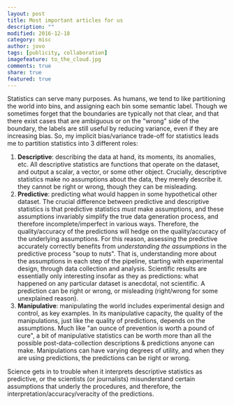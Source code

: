 ```yaml
---
layout: post
title: Most important articles for us
description: ""
modified: 2016-12-18
category: misc
author: jovo
tags: [publicity, collaboration]
imagefeature: to_the_cloud.jpg
comments: true
share: true
featured: true
---
```


Statistics can serve many purposes.
As humans, we tend to like partitioning the world into bins, and assigning each bin some semantic label.
Though we sometimes forget that the boundaries are typically not that clear,
and that there exist cases that are ambiguous or on the "wrong" side of the boundary,
the labels are still useful by reducing variance, even if they are increasing bias.
So, my implicit bias/variance trade-off for statistics leads me to partition statistics into 3 different roles:

1. **Descriptive**: describing the data at hand, its moments, its anomalies, etc. All descriptive statistics are functions that operate on the dataset, and output a scalar, a vector, or some other object.  Crucially, descriptive statistics make no assumptions about the data, they merely describe it. they cannot be right or wrong, though they can be misleading.
2. **Predictive**: predicting what would happen in some hypothetical other dataset.  The crucial difference between predictive and descriptive statistics is that predictive statistics *must* make assumptions, and these assumptions  invariably simplify the true data generation process, and therefore incomplete/imperfect in various ways. Therefore, the quality/accuracy of the predictions will hedge on the quality/accuracy of the underlying assumptions.  For this reason, assessing the predictive accurately correctly benefits from *understanding the assumptions* in the predictive process "soup to nuts".  That is, understanding more about the assumptions in each step of the pipeline, starting with experimental design, through data collection and analysis.  Scientific results are essentially only interesting insofar as they as predictions: what happened on any particular dataset is anecdotal, not scientific.  A prediction can be right or wrong, or misleading (right/wrong for some unexplained reason).
3.  **Manipulative**: manipulating the world includes experimental design and control, as key examples.  In its manipulative capacity, the quality of the manipulations, just like the quality of predictions, depends on the assumptions.  Much like "an ounce of prevention is worth a pound of cure", a bit of manipulative statistics can be worth more than all the possible post-data-collection descriptions & predictions anyone can make. Manipulations can have varying degrees of utility, and when they are using predictions, the predictions can be right or wrong.


Science gets in to trouble when it interprets descriptive statistics as predictive, or the scientists (or journalists) misunderstand certain assumptions that underly the procedures, and therefore, the interpretation/accuracy/veracity of the predictions.
